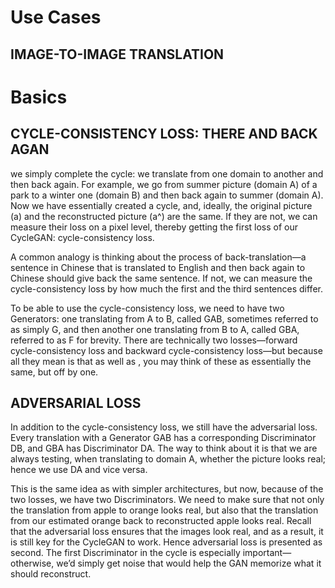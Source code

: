 
# Use Cases
## IMAGE-TO-IMAGE TRANSLATION

# Basics
## CYCLE-CONSISTENCY LOSS: THERE AND BACK AGAN
we simply complete the cycle: we translate from one domain to another and then back again. For example, we go from summer picture (domain A) of a park to a winter one (domain B) and then back again to summer (domain A). Now we have essentially created a cycle, and, ideally, the original picture (a) and the reconstructed picture (a^) are the same. If they are not, we can measure their loss on a pixel level, thereby getting the first loss of our CycleGAN: cycle-consistency loss.

A common analogy is thinking about the process of back-translation—a sentence in Chinese that is translated to English and then back again to Chinese should give back the same sentence. If not, we can measure the cycle-consistency loss by how much the first and the third sentences differ.

To be able to use the cycle-consistency loss, we need to have two Generators: one translating from A to B, called GAB, sometimes referred to as simply G, and then another one translating from B to A, called GBA, referred to as F for brevity. There are technically two losses—forward cycle-consistency loss and backward cycle-consistency loss—but because all they mean is that  as well as , you may think of these as essentially the same, but off by one.

## ADVERSARIAL LOSS
In addition to the cycle-consistency loss, we still have the adversarial loss. Every translation with a Generator GAB has a corresponding Discriminator DB, and GBA has Discriminator DA. The way to think about it is that we are always testing, when translating to domain A, whether the picture looks real; hence we use DA and vice versa.

This is the same idea as with simpler architectures, but now, because of the two losses, we have two Discriminators. We need to make sure that not only the translation from apple to orange looks real, but also that the translation from our estimated orange back to reconstructed apple looks real. Recall that the adversarial loss ensures that the images look real, and as a result, it is still key for the CycleGAN to work. Hence adversarial loss is presented as second. The first Discriminator in the cycle is especially important—otherwise, we’d simply get noise that would help the GAN memorize what it should reconstruct.
